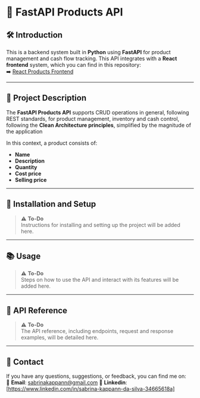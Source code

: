 # 🌟 FastAPI Products API

## 🛠️ Introduction

This is a backend system built in **Python** using **FastAPI** for product management and cash flow tracking.
This API integrates with a **React frontend** system, which you can find in this repository:  
➡️ [React Products Frontend](https://github.com/sabrinaksilva/react-products-frontend)


---

## 📖 **Project Description**
The **FastAPI Products API** supports CRUD operations in general, following REST standards, for product management, inventory and cash control, following the **Clean Architecture principles**, 
simplified by the magnitude of the application

In this context, a product consists of:
- **Name**
- **Description**
- **Quantity**
- **Cost price**
- **Selling price**

---

## 🚀 **Installation and Setup**

> ⚠️ **To-Do**  
Instructions for installing and setting up the project will be added here.

---

## 📚 **Usage**

> ⚠️ **To-Do**  
Steps on how to use the API and interact with its features will be added here.

---

## 🔗 **API Reference**

> ⚠️ **To-Do**  
The API reference, including endpoints, request and response examples, will be detailed here.

---

## 👤 **Contact**
If you have any questions, suggestions, or feedback, you can find me on:  
💼 **Email**: [sabrinakappann@gmail.com](mailto:sabrinakappann@gmail.com)
📧 **Linkedin**: [https://www.linkedin.com/in/sabrina-kappann-da-silva-34665618a]

